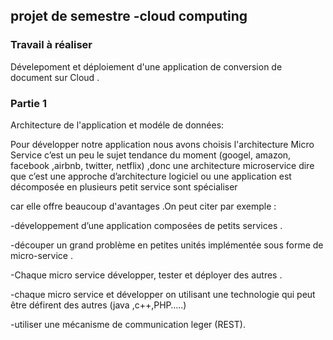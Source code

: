 ## projet de semestre -cloud computing 

### Travail à réaliser #
<p>Dévelepoment et déploiement  d'une application de conversion de document sur Cloud .
  </p>
  
  ### Partie 1 #
  
  <p>Architecture de l'application et modéle de données:

  </p>
  
 <p> Pour développer notre application nous avons choisis l'architecture Micro Service c’est un peu  le sujet tendance du moment 
(googel, amazon, facebook ,airbnb, twitter, netflix) ,donc une architecture microservice dire que c’est une approche 
d’architecture  logiciel ou  une application est décomposée en plusieurs petit service sont spécialiser 
 
car elle offre beaucoup d'avantages .On peut citer par exemple :

   -développement  d’une application composées de petits services .

   -découper un grand problème en petites unités implémentée sous forme de micro-service .
    
   -Chaque micro service développer, tester et déployer des autres .
    
   -chaque micro service et développer on utilisant une technologie qui peut être défirent des autres (java ,c++,PHP…..)

   -utiliser une mécanisme de communication leger (REST).

  </p>
  
  
